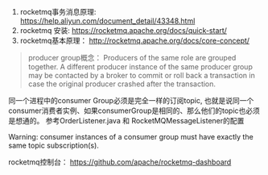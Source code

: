 1. rocketmq事务消息原理: https://help.aliyun.com/document_detail/43348.html
2. rocketmq 安装: https://rocketmq.apache.org/docs/quick-start/
3. rocketmq基本原理： http://rocketmq.apache.org/docs/core-concept/

> producer group概念：     Producers of the same role are grouped together. A different producer instance of the same producer group may be contacted by a broker to commit or roll back a transaction in case the original producer crashed after the transaction.

同一个进程中的consumer Group必须是完全一样的订阅topic, 也就是说同一个consumer消费者实例、如果consumerGroup是相同的、那么他们的topic也必须是想通的。
参考OrderListener.java 和 RocketMQMessageListener的配置

Warning: consumer instances of a consumer group must have exactly the same topic subscription(s).

rocketmq控制台： https://github.com/apache/rocketmq-dashboard